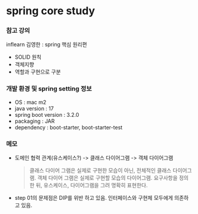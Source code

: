 # spring core study

### 참고 강의
inflearn 김영한 : spring 핵심 원리편

+ SOLID 원칙
+ 객체지향
+ 역할과 구현으로 구분


### 개발 환경 및 spring setting 정보

+ OS : mac m2
+ java version : 17
+ spring boot version : 3.2.0
+ packaging : JAR
+ dependency : boot-starter, boot-starter-test

### 메모

+ 도메인 협력 관계(유스케이스?) -> 클래스 다이어그램 -> 객체 다이어그램 
    > 클래스 다이어 그램은 실제로 구현한 모습이 아닌, 전체적인 클래스 다이어그램.
      객체 다이어 그램은 실제로 구현할 모습의 다이어그램. 요구사항을 정의 한 뒤, 유스케이스, 다이어그램을 그려 명확히 표현한다.
+ step 01의 문제점은 DIP를 위반 하고 있음. 인터페이스와 구현체 모두에게 의존하고 있음.



